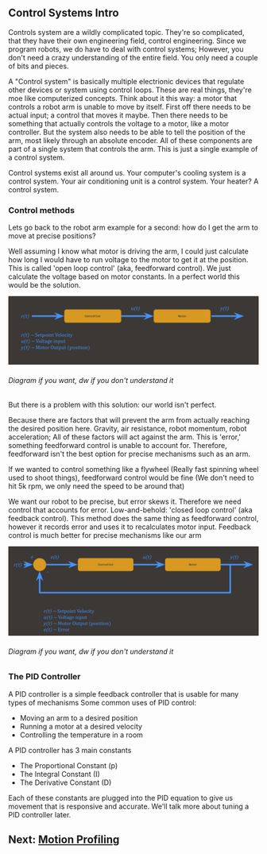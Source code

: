 ## Control Systems Intro

Controls system are a wildly complicated topic. They're so complicated, that they have their own engineering field, control engineering. Since we program robots, we do have to deal with control systems; However, you don't need a crazy understanding of the entire field. You only need a couple of bits and pieces.

A "Control system" is basically multiple electrionic devices that regulate other devices or system using control loops. These are real things, they're moe like computerized concepts. Think about it this way: a motor that controls a robot arm is unable to move by itself. First off there needs to be actual input; a control that moves it maybe. Then there needs to be something that actually controls the voltage to a motor, like a motor controller. But the system also needs to be able to tell the position of the arm, most likely through an absolute encoder. All of these components are part of a single system that controls the arm. This is just a single example of a control system.

Control systems exist all around us. Your computer's cooling system is a control system. Your air conditioning unit is a control system. Your heater? A control system.

### Control methods
Lets go back to the robot arm example for a second: how do I get the arm to move at precise positions? 

Well assuming I know what motor is driving the arm, I could just calculate how long I would have to run voltage to the motor to get it at the position. This is called 'open loop control' (aka, feedforward control). We just calculate the voltage based on motor constants. In a perfect world this would be the solution.

<img src="./assets/feedforward.png" alt="drawing" width="900"/>

###### Diagram if you want, dw if you don't understand it

But there is a problem with this solution: our world isn't perfect.

Because there are factors that will prevent the arm from actually reaching the desired position here. Gravity, air resistance, robot momentum, robot acceleration; All of these factors will act against the arm. This is 'error,' something feedforward control is unable to account for. Therefore, feedforward isn't the best option for precise mechanisms such as an arm. 

If we wanted to control something like a flywheel (Really fast spinning wheel used to shoot things), feedforward control would be fine (We don't need to hit 5k rpm, we only need the speed to be around that) 

We want our robot to be precise, but error skews it. Therefore we need control that accounts for error. Low-and-behold: 'closed loop control' (aka feedback control). This method does the same thing as feedforward control, however it records error and uses it to recalculates motor input. Feedback control is much better for precise mechanisms like our arm

<img src="./assets/feedback.png" alt="drawing" width="900"/>

###### Diagram if you want, dw if you don't understand it


### The PID Controller
A PID controller is a simple feedback controller that is usable for many types of mechanisms
Some common uses of PID control:
* Moving an arm to a desired position
* Running a motor at a desired velocity
* Controlling the temperature in a room

A PID controller has 3 main constants
* The Proportional Constant (p)
* The Integral Constant (I)
* The Derivative Constant (D)

Each of these constants are plugged into the PID equation to give us movement that is responsive and accurate. We'll talk more about tuning a PID controller later. 

## Next: [Motion Profiling](./MotionProfiling.md)